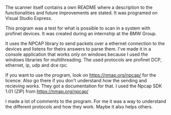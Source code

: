 The scanner itself contains a own README where a description to the functionalities and future improvements are stated. It was programed on Visual Studio Express.

This program was a test for what is possible to scan in a system with profinet devices. It was created during an internship at the BMW Group.

It uses the NPCAP library to send packets over a ethernet connection to the devices and listens for theirs answers to parse them. I've made it in a console application that works only on windows because I used the windows libraries for multithreading. The used protocols are profinet DCP, ethernet, ip, udp and dce rpc.

If you want to use the program, look on https://nmap.org/npcap/ for the licence. Also go there if you don't understand how the sending and recieving works. They got a documentation for that. I used the Npcap SDK 1.01 (ZIP) from https://nmap.org/npcap/

I made a lot of comments to the program. For me it was a way to understand the different protocols and how they work. Maybe it also helps others.
